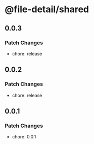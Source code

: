 # @file-detail/shared

## 0.0.3

### Patch Changes

- chore: release

## 0.0.2

### Patch Changes

- chore: release

## 0.0.1

### Patch Changes

- chore: 0.0.1
